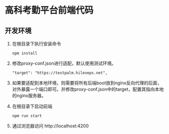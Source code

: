 # 高科考勤平台前端代码

## 开发环境

 1. 在根目录下执行安装命令

    ```
    npm install
    ```

 2. 修改proxy-conf.json进行适配，默认使用测试环境。

    ```
    "target": "https://testpalm.hileveps.net",
    ```

 3. 如果要适配到本地环境，则需要将所有后端boot放到nginx反向代理的后面，对外暴露一个端口即可。并修改proxy-conf.json中的target，配置其指向本地的nginx服务器。

 4. 在根目录下启动前端

    ```
    npm run start
    ```

 5. 通过浏览器访问 http://localhost:4200